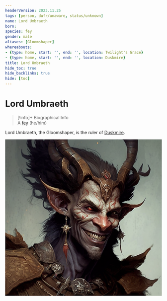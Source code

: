 ```yaml
---
headerVersion: 2023.11.25
tags: [person, dufr/unaware, status/unknown]
name: Lord Umbraeth
born:
species: fey
gender: male
aliases: [Gloomshaper]
whereabouts:
- {type: home, start: '', end: '', location: Twilight's Grace}
- {type: home, start: '', end: '', location: Duskmire}
title: Lord Umbraeth
hide_toc: true
hide_backlinks: true
hide: [toc]
---
```

# Lord Umbraeth
>[!info]+ Biographical Info  
> A [fey](<../../species/children-of-the-divine/fey/fey.md>) (he/him)  
>> 

Lord Umbraeth, the Gloomshaper, is the ruler of [Duskmire](<../../cosmology/multiverse/echo-realms/feywild/duskmire.md>). 

![Lord Umbraeth Potrait](../../assets/lord-umbraeth-potrait.png)